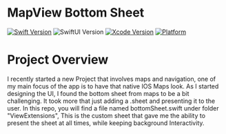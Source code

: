 # MapView Bottom Sheet
[![Swift Version](https://img.shields.io/badge/Swift-5.5-orange.svg)](https://swift.org)
![SwiftUI Version](https://img.shields.io/badge/SwiftUI-4.0-orange.svg)
[![Xcode Version](https://img.shields.io/badge/Xcode-14.3-blue.svg)](https://developer.apple.com/xcode/)
[![Platform](https://img.shields.io/badge/platform-iOS%2016.4-lightgrey.svg)](https://developer.apple.com/ios/)

# Project Overview
I recently started a new Project that involves maps and navigation, one of my main focus of the app is to have that native IOS Maps look. 
As I started designing the UI, I found the bottom sheet from maps to be a bit challenging. It took more that just adding a .sheet and presenting it to the user.
In this repo, you will find a file named bottomSheet.swift under folder "ViewExtensions", This is the custom sheet that gave me the ability to present the sheet at all times, while
keeping background Interactivity.
